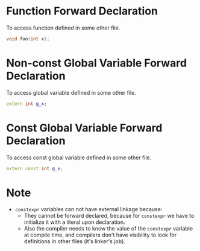 # Function Forward Declaration
To access function defined in some other file.
```cpp
void foo(int x);
```

# Non-const Global Variable Forward Declaration
To access global variable defined in some other file.
```cpp
extern int g_x;
```

# Const Global Variable Forward Declaration
To access const global variable defined in some other file.
```cpp
extern const int g_x;
```

# Note
- `constexpr` variables can not have external linkage because:
	- They cannot be forward declared, because for `constexpr` we have to initialize it with a literal upon declaration.
	- Also the compiler needs to know the value of the `constexpr` variable at compile time, and compilers don't have visibility to look for definitions in other files (it's linker's job).
